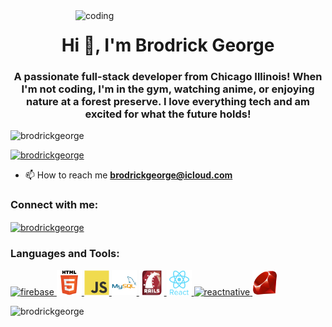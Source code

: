 <img align ="right" width="400" alt="coding" src="https://miro.medium.com/max/1360/1*IRGHmiGsa16stedQvIaZfw.gif">
<h1 align="center">Hi 👋, I'm Brodrick George</h1>
<h3 align="center">A passionate full-stack developer from Chicago Illinois! When I'm not coding, I'm in the gym, watching anime, or enjoying nature at a forest preserve. I love everything tech and am excited for what the future holds!</h3>

<p align="left"> <img src="https://komarev.com/ghpvc/?username=brodrickgeorge&label=Profile%20views&color=0e75b6&style=flat" alt="brodrickgeorge" /> </p>

<p align="left"> <a href="https://github.com/ryo-ma/github-profile-trophy" target="_blank"><img src="https://github-profile-trophy.vercel.app/?username=brodrickgeorge" alt="brodrickgeorge" /></a> </p>

- 📫 How to reach me **brodrickgeorge@icloud.com**

<h3 align="left">Connect with me:</h3>
<p align="left">
<a href="https://www.linkedin.com/in/brodrick-george/" target="blank"><img align="center" src="https://raw.githubusercontent.com/rahuldkjain/github-profile-readme-generator/master/src/images/icons/Social/linked-in-alt.svg" alt="brodrickgeorge" height="30" width="40" /></a>
</p>

<h3 align="left">Languages and Tools:</h3>
  <a href="https://firebase.google.com/" target="_blank" rel="noreferrer"> <img src="https://www.vectorlogo.zone/logos/firebase/firebase-icon.svg" alt="firebase" width="40" height="40"/> </a> <a href="https://www.w3.org/html/" target="_blank" rel="noreferrer"> <img src="https://raw.githubusercontent.com/devicons/devicon/master/icons/html5/html5-original-wordmark.svg" alt="html5" width="40" height="40"/> </a> <a href="https://developer.mozilla.org/en-US/docs/Web/JavaScript" target="_blank" rel="noreferrer"> <img src="https://raw.githubusercontent.com/devicons/devicon/master/icons/javascript/javascript-original.svg" alt="javascript" width="40" height="40"/> </a> <a href="https://www.mysql.com/" target="_blank" rel="noreferrer"> <img src="https://raw.githubusercontent.com/devicons/devicon/master/icons/mysql/mysql-original-wordmark.svg" alt="mysql" width="40" height="40"/> </a> <a href="https://www.python.org" target="_blank" rel="noreferrer">  <a href="https://rubyonrails.org" target="_blank" rel="noreferrer"> <img src="https://raw.githubusercontent.com/devicons/devicon/master/icons/rails/rails-original-wordmark.svg" alt="rails" width="40" height="40"/> </a> <a href="https://reactjs.org/" target="_blank" rel="noreferrer"> <img src="https://raw.githubusercontent.com/devicons/devicon/master/icons/react/react-original-wordmark.svg" alt="react" width="40" height="40"/> </a> <a href="https://reactnative.dev/" target="_blank" rel="noreferrer"> <img src="https://reactnative.dev/img/header_logo.svg" alt="reactnative" width="40" height="40"/> </a> <a href="https://www.ruby-lang.org/en/" target="_blank" rel="noreferrer"> <img src="https://raw.githubusercontent.com/devicons/devicon/master/icons/ruby/ruby-original.svg" alt="ruby" width="40" height="40"/> </a>

<p><img align="left" src="https://github-readme-stats.vercel.app/api/top-langs?username=brodrickgeorge&show_icons=true&locale=en&layout=compact" alt="brodrickgeorge" /></p>

<!-- <p>&nbsp;<img align="center" src="https://github-readme-stats.vercel.app/api?username=brodrickgeorge&show_icons=true&locale=en" alt="brodrickgeorge" /></p> -->

<!-- <p><img align="center" src="https://github-readme-streak-stats.herokuapp.com/?user=brodrickgeorge&" alt="brodrickgeorge" /></p>
 -->

